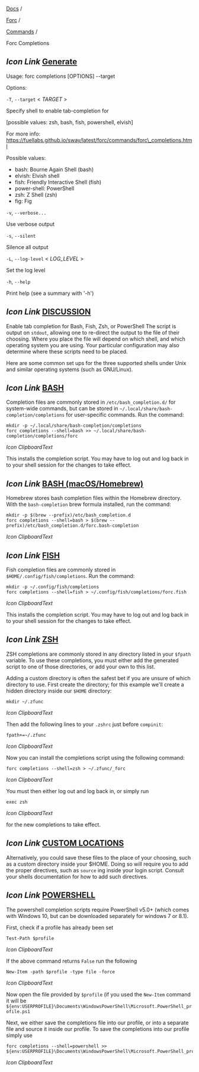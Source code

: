 [Docs](https://docs.fuel.network/) /

[Forc](https://docs.fuel.network/docs/forc/) /

[Commands](https://docs.fuel.network/docs/forc/commands/) /

Forc Completions

## _Icon Link_ [Generate](https://docs.fuel.network/docs/forc/commands/forc_completions/\#forc-completions)

Usage: forc completions \[OPTIONS\] --target

Options:

`-T`, `--target` < _TARGET_ \>

Specify shell to enable tab-completion for

\[possible values: zsh, bash, fish, powershell, elvish\]

For more info: https://fuellabs.github.io/sway/latest/forc/commands/forc\_completions.html

Possible values:

- bash: Bourne Again Shell (bash)
- elvish: Elvish shell
- fish: Friendly Interactive Shell (fish)
- power-shell: PowerShell
- zsh: Z Shell (zsh)
- fig: Fig

`-v`, `--verbose...`

Use verbose output

`-s`, `--silent`

Silence all output

`-L`, `--log-level` < _LOG\_LEVEL_ \>

Set the log level

`-h`, `--help`

Print help (see a summary with '-h')

## _Icon Link_ [DISCUSSION](https://docs.fuel.network/docs/forc/commands/forc_completions/\#forc-completions)

Enable tab completion for Bash, Fish, Zsh, or PowerShell The script is output on `stdout`, allowing one to re-direct the output to the file of their choosing. Where you place the file will depend on which shell, and which operating system you are using. Your particular configuration may also determine where these scripts need to be placed.

Here are some common set ups for the three supported shells under Unix and similar operating systems (such as GNU/Linux).

## _Icon Link_ [BASH](https://docs.fuel.network/docs/forc/commands/forc_completions/\#forc-completions)

Completion files are commonly stored in `/etc/bash_completion.d/` for system-wide commands, but can be stored in `~/.local/share/bash-completion/completions` for user-specific commands. Run the command:

```fuel_Box fuel_Box-idXKMmm-css
mkdir -p ~/.local/share/bash-completion/completions
forc completions --shell=bash >> ~/.local/share/bash-completion/completions/forc

```

_Icon ClipboardText_

This installs the completion script. You may have to log out and log back in to your shell session for the changes to take effect.

## _Icon Link_ [BASH (macOS/Homebrew)](https://docs.fuel.network/docs/forc/commands/forc_completions/\#forc-completions)

Homebrew stores bash completion files within the Homebrew directory. With the `bash-completion` brew formula installed, run the command:

```fuel_Box fuel_Box-idXKMmm-css
mkdir -p $(brew --prefix)/etc/bash_completion.d
forc completions --shell=bash > $(brew --prefix)/etc/bash_completion.d/forc.bash-completion

```

_Icon ClipboardText_

## _Icon Link_ [FISH](https://docs.fuel.network/docs/forc/commands/forc_completions/\#forc-completions)

Fish completion files are commonly stored in `$HOME/.config/fish/completions`. Run the command:

```fuel_Box fuel_Box-idXKMmm-css
mkdir -p ~/.config/fish/completions
forc completions --shell=fish > ~/.config/fish/completions/forc.fish

```

_Icon ClipboardText_

This installs the completion script. You may have to log out and log back in to your shell session for the changes to take effect.

## _Icon Link_ [ZSH](https://docs.fuel.network/docs/forc/commands/forc_completions/\#forc-completions)

ZSH completions are commonly stored in any directory listed in your `$fpath` variable. To use these completions, you must either add the generated script to one of those directories, or add your own to this list.

Adding a custom directory is often the safest bet if you are unsure of which directory to use. First create the directory; for this example we'll create a hidden directory inside our `$HOME` directory:

```fuel_Box fuel_Box-idXKMmm-css
mkdir ~/.zfunc

```

_Icon ClipboardText_

Then add the following lines to your `.zshrc` just before `compinit`:

```fuel_Box fuel_Box-idXKMmm-css
fpath+=~/.zfunc

```

_Icon ClipboardText_

Now you can install the completions script using the following command:

```fuel_Box fuel_Box-idXKMmm-css
forc completions --shell=zsh > ~/.zfunc/_forc

```

_Icon ClipboardText_

You must then either log out and log back in, or simply run

```fuel_Box fuel_Box-idXKMmm-css
exec zsh

```

_Icon ClipboardText_

for the new completions to take effect.

## _Icon Link_ [CUSTOM LOCATIONS](https://docs.fuel.network/docs/forc/commands/forc_completions/\#forc-completions)

Alternatively, you could save these files to the place of your choosing, such as a custom directory inside your $HOME. Doing so will require you to add the proper directives, such as `source` ing inside your login script. Consult your shells documentation for how to add such directives.

## _Icon Link_ [POWERSHELL](https://docs.fuel.network/docs/forc/commands/forc_completions/\#forc-completions)

The powershell completion scripts require PowerShell v5.0+ (which comes with Windows 10, but can be downloaded separately for windows 7 or 8.1).

First, check if a profile has already been set

```fuel_Box fuel_Box-idXKMmm-css
Test-Path $profile

```

_Icon ClipboardText_

If the above command returns `False` run the following

```fuel_Box fuel_Box-idXKMmm-css
New-Item -path $profile -type file -force

```

_Icon ClipboardText_

Now open the file provided by `$profile` (if you used the `New-Item` command it will be `${env:USERPROFILE}\Documents\WindowsPowerShell\Microsoft.PowerShell_profile.ps1`

Next, we either save the completions file into our profile, or into a separate file and source it inside our profile. To save the completions into our profile simply use

```fuel_Box fuel_Box-idXKMmm-css
forc completions --shell=powershell >> ${env:USERPROFILE}\Documents\WindowsPowerShell\Microsoft.PowerShell_profile.ps1

```

_Icon ClipboardText_
